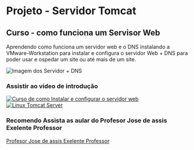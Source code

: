 # Projeto - Servidor Tomcat
## Curso - como funciona um Servisor Web
Aprendendo como funciona um servidor web e o DNS instalando a 
VMware-Workstation para instalar e configura o servidor Web + DNS 
para poder usar e ospedar um site ou até mais de um site.

![Imagem dos Servidor + DNS](https://github.com/gilsoncaetano/Servidor-Web/blob/master/Print-ServidorWeb-DNS%20.PNG)
### Assistir ao vídeo de introdução
[![Curso de como Instalar e configurar o servidor web](http://img.youtube.com/vi/fqR5SymRgLQ/0.jpg)](https://www.youtube.com/watch?v=fqR5SymRgLQ&list=PLbEOwbQR9lqySZ9RXfF5cFSyfA-r3n30q)
[![Linux Tomcat Server](http://img.youtube.com/vi/nuRy0omG06o/0.jpg)](http://www.youtube.com/watch?v=nuRy0omG06o "Servidor Tomcat")
### Recomendo Assista as aular do Profesor Jose de assis Exelente Professor
[Profesor Jose de assis Exelente Professor](https://www.youtube.com/channel/UCySbdH4Tt_l5W4gQJrNqm-Q)
